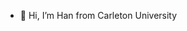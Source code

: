 - 👋 Hi, I’m Han from Carleton University

<!---
HanLu-CA/HanLu-CA is a ✨ special ✨ repository because its `README.md` (this file) appears on your GitHub profile.
You can click the Preview link to take a look at your changes.
--->

